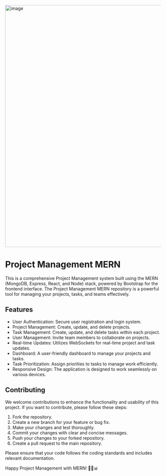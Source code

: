 <img width="1027" height="780" alt="image" src="https://github.com/user-attachments/assets/acbb3f22-dd09-48a1-ac80-4a8e414c5318" />

# Project Management MERN



This is a comprehensive Project Management system built using the MERN (MongoDB, Express, React, and Node) stack, powered by Bootstrap for the frontend interface. The Project Management MERN repository is a powerful tool for managing your projects, tasks, and teams effectively.




## Features

- User Authentication: Secure user registration and login system.
- Project Management: Create, update, and delete projects.
- Task Management: Create, update, and delete tasks within each project.
- User Management: Invite team members to collaborate on projects.
- Real-time Updates: Utilizes WebSockets for real-time project and task updates.
- Dashboard: A user-friendly dashboard to manage your projects and tasks.
- Task Prioritization: Assign priorities to tasks to manage work efficiently.
- Responsive Design: The application is designed to work seamlessly on various devices.


## Contributing

We welcome contributions to enhance the functionality and usability of this project. If you want to contribute, please follow these steps:

1. Fork the repository.
2. Create a new branch for your feature or bug fix.
3. Make your changes and test thoroughly.
4. Commit your changes with clear and concise messages.
5. Push your changes to your forked repository.
6. Create a pull request to the main repository.

Please ensure that your code follows the coding standards and includes relevant documentation.


Happy Project Management with MERN! 🚀🔧📊

